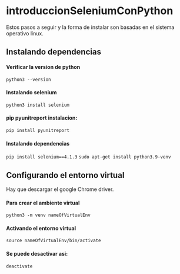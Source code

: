# introduccionSeleniumConPython

Estos pasos a seguir y la forma de instalar son basadas en el sistema operativo linux.

## Instalando dependencias

#### Verificar la version de python

`python3 --version` 

#### Instalando selenium 

`python3 install selenium`

#### pip pyunitreport instalacion:

`pip install pyunitreport`

#### Instalando dependencias

`pip install selenium==4.1.3`
`sudo apt-get install python3.9-venv `

## Configurando el entorno virtual 

Hay que descargar el google Chrome driver. 

#### Para crear el ambiente virtual

`python3 -m venv nameOfVirtualEnv`

#### Activando el entorno virtual

`source nameOfVirtualEnv/bin/activate`

#### Se puede desactivar asi:

`deactivate`